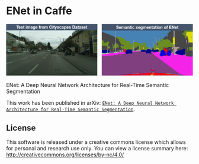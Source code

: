 # ENet in Caffe

![Alt text](/example_image/image_enet.png?raw=true "image_enet")

ENet: A Deep Neural Network Architecture for Real-Time Semantic Segmentation

This work has been published in arXiv: [`ENet: A Deep Neural Network Architecture for Real-Time Semantic Segmentation`](https://arxiv.org/abs/1606.02147).


## License

This software is released under a creative commons license which allows for personal and research use only. You can view a license summary here: http://creativecommons.org/licenses/by-nc/4.0/

